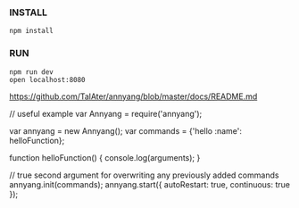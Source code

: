 ### INSTALL

```
npm install
```

### RUN

```
npm run dev
open localhost:8080
```


https://github.com/TalAter/annyang/blob/master/docs/README.md

// useful example
var Annyang = require('annyang');
 
var annyang = new Annyang();
var commands = {'hello :name': helloFunction};

function helloFunction() {
    console.log(arguments);
}

// true second argument for overwriting any previously added commands
annyang.init(commands);
annyang.start({ autoRestart: true, continuous: true });
